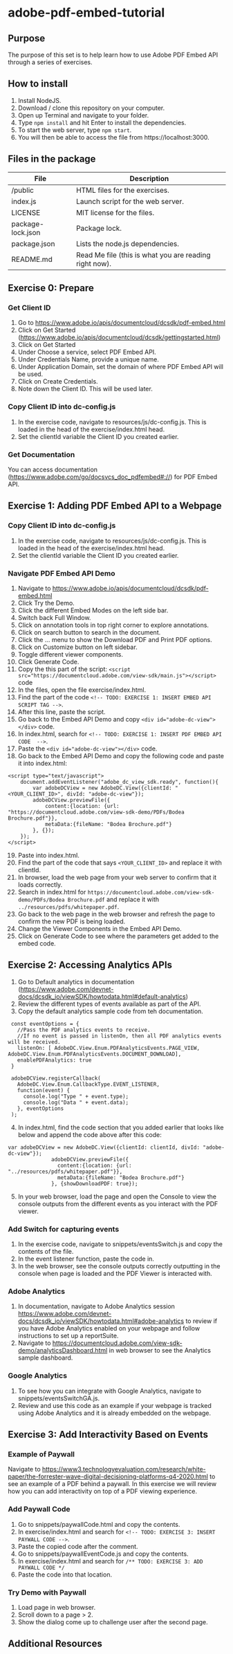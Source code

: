 # adobe-pdf-embed-tutorial

## Purpose
The purpose of this set is to help learn how to use Adobe PDF Embed API through a series of exercises.

## How to install
1. Install NodeJS.
2. Download / clone this repository on your computer.
3. Open up Terminal and navigate to your folder.
4. Type `npm install` and hit Enter to install the dependencies.
5. To start the web server, type `npm start`.
6. You will then be able to access the file from https://localhost:3000.

## Files in the package
| File        | Description |
| ----------- | ----------- |
| /public      | HTML files for the exercises.       |
| index.js   | Launch script for the web server.        |
| LICENSE   | MIT license for the files.        |
| package-lock.json   | Package lock.        |
| package.json   | Lists the node.js dependencies.        |
| README.md   | Read Me file (this is what you are reading right now).        |


## Exercise 0: Prepare

### Get Client ID
1. Go to https://www.adobe.io/apis/documentcloud/dcsdk/pdf-embed.html
2. Click on Get Started (https://www.adobe.io/apis/documentcloud/dcsdk/gettingstarted.html)
3. Click on Get Started
4. Under Choose a service, select PDF Embed API.
5. Under Credentials Name, provide a unique name.
6. Under Application Domain, set the domain of where PDF Embed API will be used.
7. Click on Create Credentials.
8. Note down the Client ID. This will be used later.

### Copy Client ID into dc-config.js
1. In the exercise code, navigate to resources/js/dc-config.js. This is loaded in the head of the exercise/index.html head.
2. Set the clientId variable the Client ID you created earlier.


### Get Documentation
You can access documentation (https://www.adobe.com/go/docsvcs_doc_pdfembed#://) for PDF Embed API.
 
## Exercise 1: Adding PDF Embed API to a Webpage

### Copy Client ID into dc-config.js
1. In the exercise code, navigate to resources/js/dc-config.js. This is loaded in the head of the exercise/index.html head.
2. Set the clientId variable the Client ID you created earlier.

### Navigate PDF Embed API Demo
1. Navigate to https://www.adobe.io/apis/documentcloud/dcsdk/pdf-embed.html
2. Click Try the Demo.
3. Click the different Embed Modes on the left side bar.
4. Switch back Full Window.
5. Click on annotation tools in top right corner to explore annotations.
6. Click on search button to search in the document.
7. Click the ... menu to show the Download PDF and Print PDF options.
8. Click on Customize button on left sidebar.
9. Toggle different viewer components.
10. Click Generate Code.
11. Copy the this part of the script: `<script src="https://documentcloud.adobe.com/view-sdk/main.js"></script>` code
12. In the files, open the file exercise/index.html.
13. Find the part of the code `<!-- TODO: EXERCISE 1: INSERT EMBED API SCRIPT TAG -->`.
14. After this line, paste the script.
15. Go back to the Embed API Demo and copy `<div id="adobe-dc-view"></div>` code.
16. In index.html, search for `<!-- TODO: EXERCISE 1: INSERT PDF EMBED API CODE  -->`.
17. Paste the `<div id="adobe-dc-view"></div>` code.
18. Go back to the Embed API Demo and copy the following code and paste it into index.html: 
```
<script type="text/javascript">
	document.addEventListener("adobe_dc_view_sdk.ready", function(){ 
		var adobeDCView = new AdobeDC.View({clientId: "<YOUR_CLIENT_ID>", divId: "adobe-dc-view"});
		adobeDCView.previewFile({
			content:{location: {url: "https://documentcloud.adobe.com/view-sdk-demo/PDFs/Bodea Brochure.pdf"}},
			metaData:{fileName: "Bodea Brochure.pdf"}
		}, {});
	});
</script>
```
19. Paste into index.html.
20. Find the part of the code that says `<YOUR_CLIENT_ID>` and replace it with clientId.
21. In browser, load the web page from your web server to confirm that it loads correctly.
22. Search in index.html for `https://documentcloud.adobe.com/view-sdk-demo/PDFs/Bodea Brochure.pdf` and replace it with `../resources/pdfs/whitepaper.pdf`.
23. Go back to the web page in the web browser and refresh the page to confirm the new PDF is being loaded.
24. Change the Viewer Components in the Embed API Demo.
25. Click on Generate Code to see where the parameters get added to the embed code.

## Exercise 2: Accessing Analytics APIs
1. Go to Default analytics in documentation (https://www.adobe.com/devnet-docs/dcsdk_io/viewSDK/howtodata.html#default-analytics)
2. Review the different types of events available as part of the API.
3. Copy the default analytics sample code from teh documentation.

```
 const eventOptions = {
   //Pass the PDF analytics events to receive.
   //If no event is passed in listenOn, then all PDF analytics events will be received.
   listenOn: [ AdobeDC.View.Enum.PDFAnalyticsEvents.PAGE_VIEW, AdobeDC.View.Enum.PDFAnalyticsEvents.DOCUMENT_DOWNLOAD],
   enablePDFAnalytics: true
 }

 adobeDCView.registerCallback(
   AdobeDC.View.Enum.CallbackType.EVENT_LISTENER,
   function(event) {
     console.log("Type " + event.type);
     console.log("Data " + event.data);
   }, eventOptions
 );
```
4. In index.html, find the code section that you added earlier that looks like below and append the code above after this code:

```
var adobeDCView = new AdobeDC.View({clientId: clientId, divId: "adobe-dc-view"});
              adobeDCView.previewFile({
                content:{location: {url: "../resources/pdfs/whitepaper.pdf"}},
                metaData:{fileName: "Bodea Brochure.pdf"}
              }, {showDownloadPDF: true});
```
5. In your web browser, load the page and open the Console to view the console outputs from the different events as you interact with the PDF viewer.

### Add Switch for capturing events
1. In the exercise code, navigate to snippets/eventsSwitch.js and copy the contents of the file.
2. In the event listener function, paste the code in.
3. In the web browser, see the console outputs correctly outputting in the console when page is loaded and the PDF Viewer is interacted with.

### Adobe Analytics
1. In documentation, navigate to Adobe Analytics session https://www.adobe.com/devnet-docs/dcsdk_io/viewSDK/howtodata.html#adobe-analytics to review if you have Adobe Analytics enabled on your webpage and follow instructions to set up a reportSuite.
2. Navigate to https://documentcloud.adobe.com/view-sdk-demo/analyticsDashboard.html in web browser to see the Analytics sample dashboard.

### Google Analytics
1. To see how you can integrate with Google Analytics, navigate to snippets/eventsSwitchGA.js.
2. Review and use this code as an example if your webpage is tracked using Adobe Analytics and it is already embedded on the webpage.


## Exercise 3: Add Interactivity Based on Events

### Example of Paywall
Navigate to https://www3.technologyevaluation.com/research/white-paper/the-forrester-wave-digital-decisioning-platforms-q4-2020.html to see an example of a PDF behind a paywall. In this exercise we will review how you can add interactivity on top of a PDF viewing experience.

### Add Paywall Code
1. Go to snippets/paywallCode.html and copy the contents.
2. In exercise/index.html and search for `<!-- TODO: EXERCISE 3: INSERT PAYWALL CODE -->`.
3. Paste the copied code after the comment.
4. Go to snippets/paywallEventCode.js and copy the contents.
5. In exercise/index.html and search for `/** TODO: EXERCISE 3: ADD PAYWALL CODE */`
6. Paste the code into that location.

### Try Demo with Paywall
1. Load page in web browser.
2. Scroll down to a page > 2.
3. Show the dialog come up to challenge user after the second page.

## Additional Resources